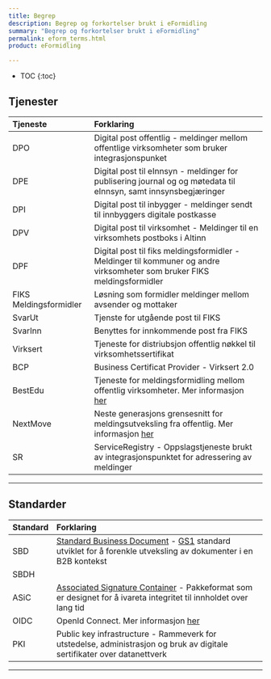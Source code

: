 ```yaml
---
title: Begrep
description: Begrep og forkortelser brukt i eFormidling
summary: "Begrep og forkortelser brukt i eFormidling"
permalink: eform_terms.html
product: eFormidling

---
```


* TOC
{:toc}

## Tjenester

| Tjeneste | Forklaring |
| :--- | :--- |
| DPO | Digital post offentlig - meldinger mellom offentlige virksomheter som bruker integrasjonspunket |
| DPE | Digital post til eInnsyn - meldinger for publisering journal og og møtedata til eInnsyn, samt innsynsbegjæringer |
| DPI | Digital post til inbygger - meldinger sendt til innbyggers digitale postkasse |
| DPV | Digital post til virksomhet - Meldinger til en virksomhets postboks i Altinn |
| DPF | Digital post til fiks meldingsformidler - Meldinger til kommuner og andre virksomheter som bruker FIKS meldingsformidler |
| FIKS Meldingsformidler | Løsning som formidler meldinger mellom avsender og mottaker |
| SvarUt | Tjenste for utgående post til FIKS |
| SvarInn | Benyttes for innkommende post fra FIKS |
| Virksert | Tjeneste for distriubsjon offentlig nøkkel til virksomhetssertifikat |
| BCP | Business Certificat Provider - Virksert 2.0 |
| BestEdu | Tjeneste for meldingsformidling mellom offentlig virksomheter. Mer informasjon [her][BestEduInternlink] |
| NextMove | Neste generasjons grensesnitt for meldingsutveksling fra offentlig. Mer informasjon [her][NextMoveInternlink] |
| SR |ServiceRegistry - Oppslagstjeneste brukt av integrasjonspunktet for adressering av meldinger |

---


## Standarder

| Standard | Forklaring |
| :--- | :--- |
| SBD | [Standard Business Document][SbdLink] - [GS1][Gs1Link] standard utviklet for å forenkle utveksling av dokumenter i en B2B kontekst |
| SBDH | |
| ASiC | [Associated Signature Container][AsicLink] - Pakkeformat som er designet for å ivareta integritet til innholdet over lang tid |
| OIDC | OpenId Connect. Mer informasjon [her][OidcLink]
| PKI | Public key infrastructure - Rammeverk for utstedelse, administrasjon og bruk av digitale sertifikater over datanettverk |

---

[SbdLink]: http://www.gs1.org/ecom/standards/guidelines#s2
[Gs1Link]: http://www.gs1.org/
[AsicLink]: http://www.etsi.org/deliver/etsi_ts/102900_102999/102918/01.03.01_60/ts_102918v010301p.pdf
[BestEduInternlink]: api.html
[NextMoveInternlink]: api.html
[OidcLink]: https://johan0stman.github.io/idporten-oidc-dokumentasjon/
